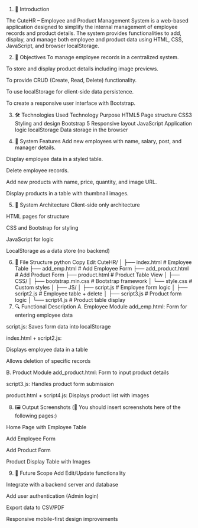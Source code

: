 1. 📘 Introduction

The CuteHR – Employee and Product Management System is a web-based application designed to simplify the internal management of employee records and product details. The system provides functionalities to add, display, and manage both employee and product data using HTML, CSS, JavaScript, and browser localStorage.

2. 🎯 Objectives
To manage employee records in a centralized system.

To store and display product details including image previews.

To provide CRUD (Create, Read, Delete) functionality.

To use localStorage for client-side data persistence.

To create a responsive user interface with Bootstrap.

3. 🛠 Technologies Used
Technology	Purpose
HTML5	Page structure
CSS3	Styling and design
Bootstrap 5	Responsive layout
JavaScript	Application logic
localStorage	Data storage in the browser

4. 🔑 System Features
Add new employees with name, salary, post, and manager details.

Display employee data in a styled table.

Delete employee records.

Add new products with name, price, quantity, and image URL.

Display products in a table with thumbnail images.

5. 🧩 System Architecture
Client-side only architecture

HTML pages for structure

CSS and Bootstrap for styling

JavaScript for logic

LocalStorage as a data store (no backend)

6. 📁 File Structure
python
Copy
Edit
CuteHR/
│
├── index.html              # Employee Table
├── add_emp.html            # Add Employee Form
├── add_product.html        # Add Product Form
├── product.html            # Product Table View
│
├── CSS/
│   ├── bootstrap.min.css   # Bootstrap framework
│   └── style.css           # Custom styles
│
├── JS/
│   ├── script.js           # Employee form logic
│   ├── script2.js          # Employee table + delete
│   ├── script3.js          # Product form logic
│   └── script4.js          # Product table display
7. 🔍 Functional Description
A. Employee Module
add_emp.html: Form for entering employee data

script.js: Saves form data into localStorage

index.html + script2.js:

Displays employee data in a table

Allows deletion of specific records

B. Product Module
add_product.html: Form to input product details

script3.js: Handles product form submission

product.html + script4.js: Displays product list with images

8. 🖼 Output Screenshots
(📌 You should insert screenshots here of the following pages:)

Home Page with Employee Table

Add Employee Form

Add Product Form

Product Display Table with Images

9. 🔮 Future Scope
Add Edit/Update functionality

Integrate with a backend server and database

Add user authentication (Admin login)

Export data to CSV/PDF

Responsive mobile-first design improvements
